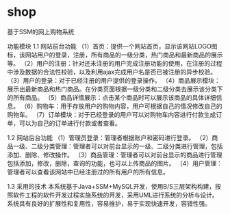 # shop
基于SSM的网上购物系统

功能模块
1.1 网站前台功能
（1）首页：提供一个网站首页，显示该网站LOGO图标，该网站用户的登录，注册，所有商品的一级分类，热门商品和最新商品的展示等。
（2）用户的注册：针对还未注册的用户完成注册功能的使用，在注册的过程中涉及数据的合法性校验，以及利用ajax完成用户名是否已被注册的异步校验。
（3）用户的登录：对于已经注册的用户提供的登录操作。
（4）商品展示模块：展示出最新商品和热门商品。在分类页面根据一级分类和二级分类去展示该分类下的所有商品。
（5）商品详情展示：点击某个商品时可以展示该商品的具体详细信息。
（6）购物车：用于存放用户的购物内容，用户可根据自己的情况修改自己的购物车。
（7）订单模块：对于已经登录的用户可以对购物车内容进行付款生成订单，可以为自己的订单进行付款或者查看。

1.2 网站后台功能
（1）管理员登录：管理者根据账户和密码进行登录。
（2）商品一级、二级分类管理：管理者可以对前台显示的一级、二级分类进行管理，包括添加、删除、修改操作。
（3）商品管理：管理者可以对前台显示的商品进行管理包括添加，修改，删除，查询的功能，也可以上传商品的图片。
（4）用户管理：管理者可以查看该网站中已经注册过的所有用户的所有信息。

1.3 采用的技术
    本系统基于Java+SSM+MySQL开发，使用B/S三层架构构建，按照软件工程的软件开发过程实施系统的开发，采用UML进行系统的分析与设计。系统具有良好的扩展性和复用性，容易维护，易于实现快速开发，容错性强。
